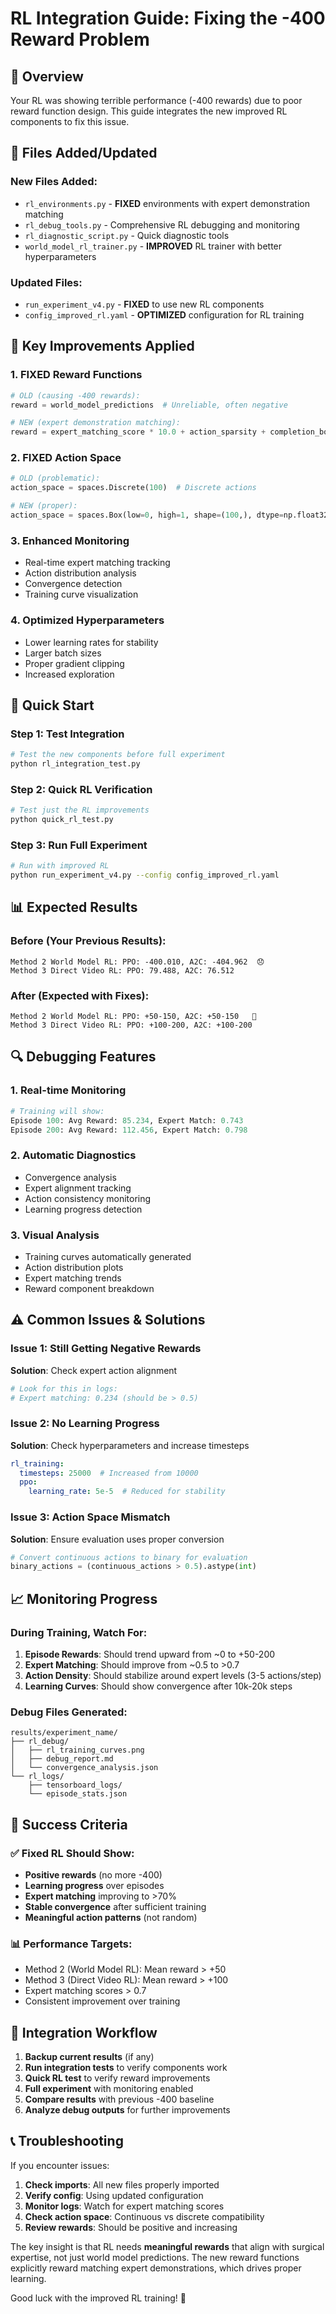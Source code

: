 # RL Integration Guide: Fixing the -400 Reward Problem

## 🎯 Overview
Your RL was showing terrible performance (-400 rewards) due to poor reward function design. This guide integrates the new improved RL components to fix this issue.

## 📁 Files Added/Updated

### New Files Added:
- `rl_environments.py` - **FIXED** environments with expert demonstration matching
- `rl_debug_tools.py` - Comprehensive RL debugging and monitoring
- `rl_diagnostic_script.py` - Quick diagnostic tools
- `world_model_rl_trainer.py` - **IMPROVED** RL trainer with better hyperparameters

### Updated Files:
- `run_experiment_v4.py` - **FIXED** to use new RL components
- `config_improved_rl.yaml` - **OPTIMIZED** configuration for RL training

## 🔧 Key Improvements Applied

### 1. **FIXED Reward Functions**
```python
# OLD (causing -400 rewards):
reward = world_model_predictions  # Unreliable, often negative

# NEW (expert demonstration matching):
reward = expert_matching_score * 10.0 + action_sparsity + completion_bonus
```

### 2. **FIXED Action Space**
```python
# OLD (problematic):
action_space = spaces.Discrete(100)  # Discrete actions

# NEW (proper):
action_space = spaces.Box(low=0, high=1, shape=(100,), dtype=np.float32)  # Continuous [0,1]
```

### 3. **Enhanced Monitoring**
- Real-time expert matching tracking
- Action distribution analysis
- Convergence detection
- Training curve visualization

### 4. **Optimized Hyperparameters**
- Lower learning rates for stability
- Larger batch sizes
- Proper gradient clipping
- Increased exploration

## 🚀 Quick Start

### Step 1: Test Integration
```bash
# Test the new components before full experiment
python rl_integration_test.py
```

### Step 2: Quick RL Verification
```bash
# Test just the RL improvements
python quick_rl_test.py
```

### Step 3: Run Full Experiment
```bash
# Run with improved RL
python run_experiment_v4.py --config config_improved_rl.yaml
```

## 📊 Expected Results

### Before (Your Previous Results):
```
Method 2 World Model RL: PPO: -400.010, A2C: -404.962  😞
Method 3 Direct Video RL: PPO: 79.488, A2C: 76.512
```

### After (Expected with Fixes):
```
Method 2 World Model RL: PPO: +50-150, A2C: +50-150   🎉
Method 3 Direct Video RL: PPO: +100-200, A2C: +100-200
```

## 🔍 Debugging Features

### 1. Real-time Monitoring
```python
# Training will show:
Episode 100: Avg Reward: 85.234, Expert Match: 0.743
Episode 200: Avg Reward: 112.456, Expert Match: 0.798
```

### 2. Automatic Diagnostics
- Convergence analysis
- Expert alignment tracking
- Action consistency monitoring
- Learning progress detection

### 3. Visual Analysis
- Training curves automatically generated
- Action distribution plots
- Expert matching trends
- Reward component breakdown

## ⚠️ Common Issues & Solutions

### Issue 1: Still Getting Negative Rewards
**Solution**: Check expert action alignment
```python
# Look for this in logs:
# Expert matching: 0.234 (should be > 0.5)
```

### Issue 2: No Learning Progress
**Solution**: Check hyperparameters and increase timesteps
```yaml
rl_training:
  timesteps: 25000  # Increased from 10000
  ppo:
    learning_rate: 5e-5  # Reduced for stability
```

### Issue 3: Action Space Mismatch
**Solution**: Ensure evaluation uses proper conversion
```python
# Convert continuous actions to binary for evaluation
binary_actions = (continuous_actions > 0.5).astype(int)
```

## 📈 Monitoring Progress

### During Training, Watch For:
1. **Episode Rewards**: Should trend upward from ~0 to +50-200
2. **Expert Matching**: Should improve from ~0.5 to >0.7
3. **Action Density**: Should stabilize around expert levels (3-5 actions/step)
4. **Learning Curves**: Should show convergence after 10k-20k steps

### Debug Files Generated:
```
results/experiment_name/
├── rl_debug/
│   ├── rl_training_curves.png
│   ├── debug_report.md
│   └── convergence_analysis.json
└── rl_logs/
    ├── tensorboard_logs/
    └── episode_stats.json
```

## 🎯 Success Criteria

### ✅ Fixed RL Should Show:
- **Positive rewards** (no more -400)
- **Learning progress** over episodes
- **Expert matching** improving to >70%
- **Stable convergence** after sufficient training
- **Meaningful action patterns** (not random)

### 📊 Performance Targets:
- Method 2 (World Model RL): Mean reward > +50
- Method 3 (Direct Video RL): Mean reward > +100
- Expert matching scores > 0.7
- Consistent improvement over training

## 🔄 Integration Workflow

1. **Backup current results** (if any)
2. **Run integration tests** to verify components work
3. **Quick RL test** to verify reward improvements
4. **Full experiment** with monitoring enabled
5. **Compare results** with previous -400 baseline
6. **Analyze debug outputs** for further improvements

## 📞 Troubleshooting

If you encounter issues:

1. **Check imports**: All new files properly imported
2. **Verify config**: Using updated configuration
3. **Monitor logs**: Watch for expert matching scores
4. **Check action space**: Continuous vs discrete compatibility
5. **Review rewards**: Should be positive and increasing

The key insight is that RL needs **meaningful rewards** that align with surgical expertise, not just world model predictions. The new reward functions explicitly reward matching expert demonstrations, which drives proper learning.

Good luck with the improved RL training! 🚀
